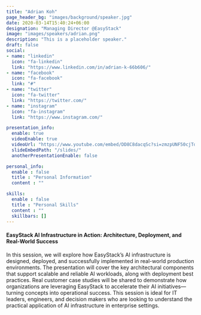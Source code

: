 ```yaml
---
title: "Adrian Koh"
page_header_bg: "images/background/speaker.jpg"
date: 2020-03-14T15:40:24+06:00
designation: "Managing Director @EasyStack"
image: "images/speakers/adrian.png"
description: "This is a placeholder speaker."
draft: false
social:
- name: "linkedin"
  icon: "fa-linkedin"
  link: "https://www.linkedin.com/in/adrian-k-66b606/"
- name: "facebook"
  icon: "fa-facebook"
  link: "#"
- name: "twitter"
  icon: "fa-twitter"
  link: "https://twitter.com/"
- name: "instagram"
  icon: "fa-instagram"
  link: "https://www.instagram.com/"

presentation_info:
  enable: true
  videoEnable: true
  videoUrl: "https://www.youtube.com/embed/DD8C8dacqSc?si=zmzpUNF50cjTdL-d"
  slideEmbedPath: "/slides/" 
  anotherPresentationEnable: false

personal_info:
  enable : false
  title : "Personal Information"
  content : ""

skills:
  enable : false
  title : "Personal Skills"
  content : ""
  skillbars: []
---
```


#### EasyStack AI Infrastructure in Action: Architecture, Deployment, and Real-World Success

In this session, we will explore how EasyStack’s AI infrastructure is designed, deployed, and successfully implemented in real-world production environments. The presentation will cover the key architectural components that support scalable and reliable AI workloads, along with deployment best practices. Real customer case studies will be shared to demonstrate how organizations are leveraging EasyStack to accelerate their AI initiatives—turning concepts into operational success. This session is ideal for IT leaders, engineers, and decision makers who are looking to understand the practical application of AI infrastructure in enterprise settings.
